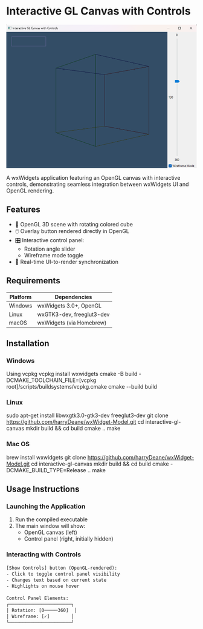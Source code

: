 # Interactive GL Canvas with Controls

![Application Screenshot](./screenshot.png)

A wxWidgets application featuring an OpenGL canvas with interactive controls, demonstrating seamless integration between wxWidgets UI and OpenGL rendering.

## Features

- 🎨 OpenGL 3D scene with rotating colored cube
- 🖱️ Overlay button rendered directly in OpenGL
- 🎛️ Interactive control panel:
  - Rotation angle slider
  - Wireframe mode toggle
- 🔄 Real-time UI-to-render synchronization

## Requirements

| Platform       | Dependencies |
|----------------|--------------|
| Windows        | wxWidgets 3.0+, OpenGL |
| Linux          | wxGTK3-dev, freeglut3-dev |
| macOS          | wxWidgets (via Homebrew) |

## Installation

### Windows
Using vcpkg
vcpkg install wxwidgets
cmake -B build -DCMAKE_TOOLCHAIN_FILE=[vcpkg root]/scripts/buildsystems/vcpkg.cmake
cmake --build build

### Linux
sudo apt-get install libwxgtk3.0-gtk3-dev freeglut3-dev
git clone https://github.com/harryDeane/wxWidget-Model.git
cd interactive-gl-canvas
mkdir build && cd build
cmake ..
make

### Mac OS
brew install wxwidgets
git clone https://github.com/harryDeane/wxWidget-Model.git
cd interactive-gl-canvas
mkdir build && cd build
cmake -DCMAKE_BUILD_TYPE=Release ..
make

## Usage Instructions

### Launching the Application
1. Run the compiled executable
2. The main window will show:
   - OpenGL canvas (left)
   - Control panel (right, initially hidden)

### Interacting with Controls
```plaintext
[Show Controls] button (OpenGL-rendered):
- Click to toggle control panel visibility
- Changes text based on current state
- Highlights on mouse hover

Control Panel Elements:
┌───────────────────────┐
│ Rotation: [0─────360]  │
│ Wireframe: [✓]        │
└───────────────────────┘
